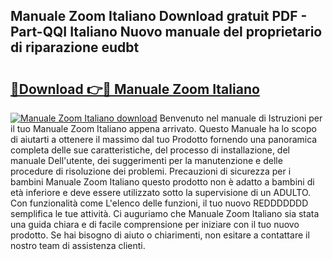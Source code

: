 ## Manuale Zoom Italiano Download gratuit PDF - Part-QQI Italiano Nuovo manuale del proprietario di riparazione eudbt

# <h2><a href="http://dfgjlw.blite.top/?on=Manuale+Zoom+Italiano">🔗Download 👉🔴 Manuale Zoom Italiano</a></h2>

[![Manuale Zoom Italiano download](https://i.imgur.com/lujVjoI.png)](http://dfgjlw.blite.top/?on=Manuale+Zoom+Italiano)
Benvenuto nel manuale di Istruzioni per il tuo Manuale Zoom Italiano appena arrivato. Questo Manuale ha lo scopo di aiutarti a ottenere il massimo dal tuo Prodotto fornendo una panoramica completa delle sue caratteristiche, del processo di installazione, del manuale Dell'utente, dei suggerimenti per la manutenzione e delle procedure di risoluzione dei problemi. Precauzioni di sicurezza per i bambini Manuale Zoom Italiano questo prodotto non è adatto a bambini di età inferiore e deve essere utilizzato sotto la supervisione di un ADULTO. Con funzionalità come L'elenco delle funzioni, il tuo nuovo REDDDDDDD semplifica le tue attività. Ci auguriamo che Manuale Zoom Italiano sia stata una guida chiara e di facile comprensione per iniziare con il tuo nuovo prodotto. Se hai bisogno di aiuto o chiarimenti, non esitare a contattare il nostro team di assistenza clienti.
